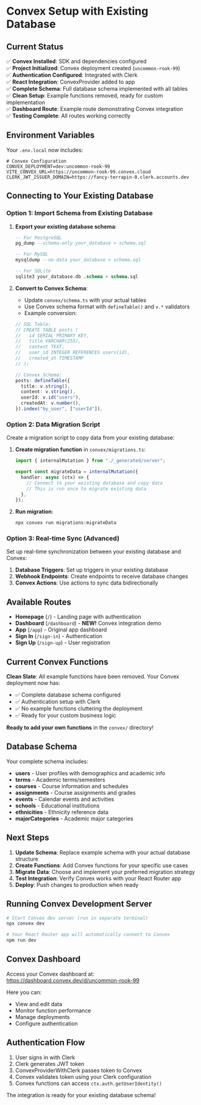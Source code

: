 # Convex Setup with Existing Database

## Current Status

✅ **Convex Installed**: SDK and dependencies configured  
✅ **Project Initialized**: Convex deployment created (`uncommon-rook-99`)  
✅ **Authentication Configured**: Integrated with Clerk  
✅ **React Integration**: ConvexProvider added to app  
✅ **Complete Schema**: Full database schema implemented with all tables  
✅ **Clean Setup**: Example functions removed, ready for custom implementation  
✅ **Dashboard Route**: Example route demonstrating Convex integration  
✅ **Testing Complete**: All routes working correctly  

## Environment Variables

Your `.env.local` now includes:
```env
# Convex Configuration
CONVEX_DEPLOYMENT=dev:uncommon-rook-99
VITE_CONVEX_URL=https://uncommon-rook-99.convex.cloud
CLERK_JWT_ISSUER_DOMAIN=https://fancy-terrapin-0.clerk.accounts.dev
```

## Connecting to Your Existing Database

### Option 1: Import Schema from Existing Database

1. **Export your existing database schema**:
   ```sql
   -- For PostgreSQL
   pg_dump --schema-only your_database > schema.sql
   
   -- For MySQL
   mysqldump --no-data your_database > schema.sql
   
   -- For SQLite
   sqlite3 your_database.db .schema > schema.sql
   ```

2. **Convert to Convex Schema**:
   - Update `convex/schema.ts` with your actual tables
   - Use Convex schema format with `defineTable()` and `v.*` validators
   - Example conversion:

   ```typescript
   // SQL Table:
   // CREATE TABLE posts (
   //   id SERIAL PRIMARY KEY,
   //   title VARCHAR(255),
   //   content TEXT,
   //   user_id INTEGER REFERENCES users(id),
   //   created_at TIMESTAMP
   // );

   // Convex Schema:
   posts: defineTable({
     title: v.string(),
     content: v.string(),
     userId: v.id("users"),
     createdAt: v.number(),
   }).index("by_user", ["userId"]),
   ```

### Option 2: Data Migration Script

Create a migration script to copy data from your existing database:

1. **Create migration function** in `convex/migrations.ts`:
   ```typescript
   import { internalMutation } from "./_generated/server";
   
   export const migrateData = internalMutation({
     handler: async (ctx) => {
       // Connect to your existing database and copy data
       // This is run once to migrate existing data
     },
   });
   ```

2. **Run migration**:
   ```bash
   npx convex run migrations:migrateData
   ```

### Option 3: Real-time Sync (Advanced)

Set up real-time synchronization between your existing database and Convex:

1. **Database Triggers**: Set up triggers in your existing database
2. **Webhook Endpoints**: Create endpoints to receive database changes
3. **Convex Actions**: Use actions to sync data bidirectionally

## Available Routes

- **Homepage** (`/`) - Landing page with authentication
- **Dashboard** (`/dashboard`) - **NEW!** Convex integration demo
- **App** (`/app`) - Original app dashboard  
- **Sign In** (`/sign-in`) - Authentication
- **Sign Up** (`/sign-up`) - User registration

## Current Convex Functions

**Clean Slate**: All example functions have been removed. Your Convex deployment now has:
- ✅ Complete database schema configured
- ✅ Authentication setup with Clerk
- ✅ No example functions cluttering the deployment
- ✅ Ready for your custom business logic

**Ready to add your own functions** in the `convex/` directory!

## Database Schema

Your complete schema includes:
- **users** - User profiles with demographics and academic info
- **terms** - Academic terms/semesters
- **courses** - Course information and schedules
- **assignments** - Course assignments and grades
- **events** - Calendar events and activities
- **schools** - Educational institutions
- **ethnicities** - Ethnicity reference data
- **majorCategories** - Academic major categories

## Next Steps

1. **Update Schema**: Replace example schema with your actual database structure
2. **Create Functions**: Add Convex functions for your specific use cases
3. **Migrate Data**: Choose and implement your preferred migration strategy
4. **Test Integration**: Verify Convex works with your React Router app
5. **Deploy**: Push changes to production when ready

## Running Convex Development Server

```bash
# Start Convex dev server (run in separate terminal)
npx convex dev

# Your React Router app will automatically connect to Convex
npm run dev
```

## Convex Dashboard

Access your Convex dashboard at:
https://dashboard.convex.dev/d/uncommon-rook-99

Here you can:
- View and edit data
- Monitor function performance
- Manage deployments
- Configure authentication

## Authentication Flow

1. User signs in with Clerk
2. Clerk generates JWT token
3. ConvexProviderWithClerk passes token to Convex
4. Convex validates token using your Clerk configuration
5. Convex functions can access `ctx.auth.getUserIdentity()`

The integration is ready for your existing database schema!
